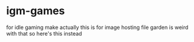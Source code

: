 # igm-games
for idle gaming make
actually this is for image hosting
file garden is weird with that
so here's this instead
